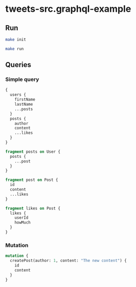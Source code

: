 # tweets-src.graphql-example

## Run

```bash
make init
```

```bash
make run
```

## Queries

### Simple query

```src.graphql
{
  users {
    firstName
    lastName
    ...posts
  }
  posts {
    author
    content
    ...likes
  }
}

fragment posts on User {
  posts {
    ...post
  }
}

fragment post on Post {
  id
  content
  ...likes
}

fragment likes on Post {
  likes {
    userId
    howMuch
  }
}
```

### Mutation

```src.graphql
mutation {
  createPost(author: 1, content: "The new content") {
    id
    content
  }
}
```
